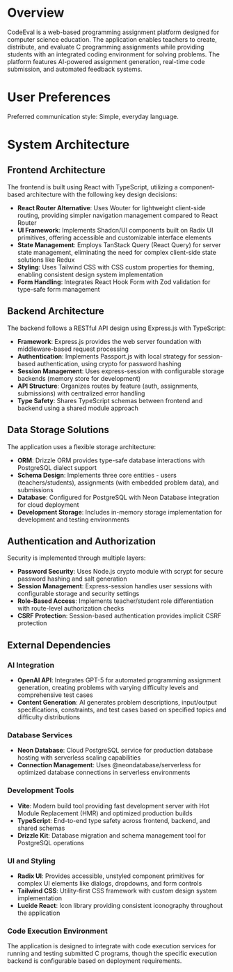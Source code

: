 # Overview

CodeEval is a web-based programming assignment platform designed for computer science education. The application enables teachers to create, distribute, and evaluate C programming assignments while providing students with an integrated coding environment for solving problems. The platform features AI-powered assignment generation, real-time code submission, and automated feedback systems.

# User Preferences

Preferred communication style: Simple, everyday language.

# System Architecture

## Frontend Architecture
The frontend is built using React with TypeScript, utilizing a component-based architecture with the following key design decisions:

- **React Router Alternative**: Uses Wouter for lightweight client-side routing, providing simpler navigation management compared to React Router
- **UI Framework**: Implements Shadcn/UI components built on Radix UI primitives, offering accessible and customizable interface elements
- **State Management**: Employs TanStack Query (React Query) for server state management, eliminating the need for complex client-side state solutions like Redux
- **Styling**: Uses Tailwind CSS with CSS custom properties for theming, enabling consistent design system implementation
- **Form Handling**: Integrates React Hook Form with Zod validation for type-safe form management

## Backend Architecture
The backend follows a RESTful API design using Express.js with TypeScript:

- **Framework**: Express.js provides the web server foundation with middleware-based request processing
- **Authentication**: Implements Passport.js with local strategy for session-based authentication, using crypto for password hashing
- **Session Management**: Uses express-session with configurable storage backends (memory store for development)
- **API Structure**: Organizes routes by feature (auth, assignments, submissions) with centralized error handling
- **Type Safety**: Shares TypeScript schemas between frontend and backend using a shared module approach

## Data Storage Solutions
The application uses a flexible storage architecture:

- **ORM**: Drizzle ORM provides type-safe database interactions with PostgreSQL dialect support
- **Schema Design**: Implements three core entities - users (teachers/students), assignments (with embedded problem data), and submissions
- **Database**: Configured for PostgreSQL with Neon Database integration for cloud deployment
- **Development Storage**: Includes in-memory storage implementation for development and testing environments

## Authentication and Authorization
Security is implemented through multiple layers:

- **Password Security**: Uses Node.js crypto module with scrypt for secure password hashing and salt generation
- **Session Management**: Express-session handles user sessions with configurable storage and security settings
- **Role-Based Access**: Implements teacher/student role differentiation with route-level authorization checks
- **CSRF Protection**: Session-based authentication provides implicit CSRF protection

## External Dependencies

### AI Integration
- **OpenAI API**: Integrates GPT-5 for automated programming assignment generation, creating problems with varying difficulty levels and comprehensive test cases
- **Content Generation**: AI generates problem descriptions, input/output specifications, constraints, and test cases based on specified topics and difficulty distributions

### Database Services
- **Neon Database**: Cloud PostgreSQL service for production database hosting with serverless scaling capabilities
- **Connection Management**: Uses @neondatabase/serverless for optimized database connections in serverless environments

### Development Tools
- **Vite**: Modern build tool providing fast development server with Hot Module Replacement (HMR) and optimized production builds
- **TypeScript**: End-to-end type safety across frontend, backend, and shared schemas
- **Drizzle Kit**: Database migration and schema management tool for PostgreSQL operations

### UI and Styling
- **Radix UI**: Provides accessible, unstyled component primitives for complex UI elements like dialogs, dropdowns, and form controls
- **Tailwind CSS**: Utility-first CSS framework with custom design system implementation
- **Lucide React**: Icon library providing consistent iconography throughout the application

### Code Execution Environment
The application is designed to integrate with code execution services for running and testing submitted C programs, though the specific execution backend is configurable based on deployment requirements.